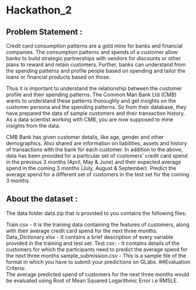 # Hackathon_2
## Problem Statement : <br/>
Credit card consumption patterns are a gold mine for banks and financial companies. The consumption patterns and spends of a customer allow banks to build strategic partnerships with vendors for discounts or other plans to reward and retain customers. Further, banks can understand from the spending patterns and profile people based on spending and tailor the loans or financial products based on those.

Thus it is important to understand the relationship between the customer profile and their spending patterns. The Common Man Bank Ltd (CMB) wants to understand these patterns thoroughly and get insights on the customer persona and the spending patterns. So from their database, they have prepared the data of sample customers and their transaction history. As a data scientist working with CMB, you are now supposed to mine insights from the data.

CMB Bank has given customer details, like age, gender and other demographics. Also shared are information on liabilities, assets and history of transactions with the bank for each customer. In addition to the above, data has been provided for a particular set of customers' credit card spend in the previous 3 months (April, May & June) and their expected average spend in the coming 3 months (July, August & September). Predict the average spend for a different set of customers in the test set for the coming 3 months.
## About the dataset : <br/>
The data folder data.zip that is provided to you contains the following files:

Train.csv - It is the training data containing the features of customers, along with their average credit card spend for the next three months.
Data_Dictionary.xlsx - It contains a brief description of every variable provided in the training and test set.
Test.csv: - It contains details of the customers for which the participants need to predict the average spend for the next three months
sample_submission.csv - This is a sample file of the format in which you have to submit your predictions on GLabs.
##Evaluation Criteria: <br/>
The average predicted spend of customers for the next three months would be evaluated using Root of Mean Squared Logarithmic Error i.e RMSLE.
